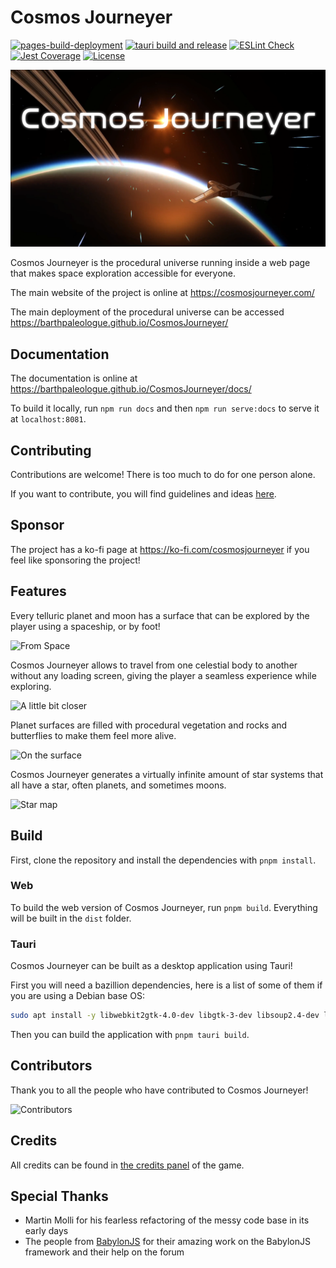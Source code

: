 # Cosmos Journeyer

[![pages-build-deployment](https://github.com/BarthPaleologue/planetEngine/actions/workflows/pages/pages-build-deployment/badge.svg)](https://github.com/BarthPaleologue/planetEngine/actions/workflows/pages/pages-build-deployment)
[![tauri build and release](https://github.com/BarthPaleologue/CosmosJourneyer/actions/workflows/tauri-release.yml/badge.svg)](https://github.com/BarthPaleologue/CosmosJourneyer/actions/workflows/tauri-release.yml)
[![ESLint Check](https://github.com/BarthPaleologue/CosmosJourneyer/actions/workflows/eslint.yml/badge.svg)](https://github.com/BarthPaleologue/CosmosJourneyer/actions/workflows/eslint.yml)
[![Jest Coverage](https://github.com/BarthPaleologue/CosmosJourneyer/actions/workflows/tests.yml/badge.svg)](https://github.com/BarthPaleologue/CosmosJourneyer/actions/workflows/tests.yml)
[![License](https://img.shields.io/github/license/BarthPaleologue/planetEngine)](./LICENSE.md)

[![Teaser Video](./coverImages/video.png)](https://youtu.be/5pXZqHRShTE)

Cosmos Journeyer is the procedural universe running inside a web page that makes space exploration accessible for everyone.

The main website of the project is online at https://cosmosjourneyer.com/

The main deployment of the procedural universe can be accessed https://barthpaleologue.github.io/CosmosJourneyer/

## Documentation

The documentation is online at https://barthpaleologue.github.io/CosmosJourneyer/docs/

To build it locally, run `npm run docs` and then `npm run serve:docs` to serve it at `localhost:8081`.

## Contributing

Contributions are welcome! There is too much to do for one person alone. 

If you want to contribute, you will find guidelines and ideas [here](./CONTRIBUTING.md).

## Sponsor

The project has a ko-fi page at https://ko-fi.com/cosmosjourneyer if you feel like sponsoring the project!

## Features

Every telluric planet and moon has a surface that can be explored by the player using a spaceship, or by foot!

![From Space](./coverImages/space.png)

Cosmos Journeyer allows to travel from one celestial body to another without any loading screen, giving the player a seamless experience while exploring.

![A little bit closer](./coverImages/moon.png)

Planet surfaces are filled with procedural vegetation and rocks and butterflies to make them feel more alive.

![On the surface](./coverImages/ground.png)

Cosmos Journeyer generates a virtually infinite amount of star systems that all have a star, often planets, and sometimes moons.

![Star map](./coverImages/starmap.png)

## Build

First, clone the repository and install the dependencies with `pnpm install`.

### Web

To build the web version of Cosmos Journeyer, run `pnpm build`. Everything will be built in the `dist` folder.

### Tauri

Cosmos Journeyer can be built as a desktop application using Tauri!

First you will need a bazillion dependencies, here is a list of some of them if you are using a Debian base OS:

```bash
sudo apt install -y libwebkit2gtk-4.0-dev libgtk-3-dev libsoup2.4-dev libjavascriptcoregtk-4.0-dev librsvg2-dev libwebkit2gtk-4.0-dev libappindicator3-dev patchelf
```

Then you can build the application with `pnpm tauri build`.

## Contributors

Thank you to all the people who have contributed to Cosmos Journeyer!

![Contributors](https://contrib.rocks/image?repo=BarthPaleologue/CosmosJourneyer)

## Credits

All credits can be found in [the credits panel](./src/html/mainMenu.html) of the game.

## Special Thanks

- Martin Molli for his fearless refactoring of the messy code base in its early days
- The people from [BabylonJS](https://www.babylonjs.com/) for their amazing work on the BabylonJS framework and their help on the forum